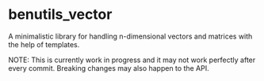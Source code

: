 # benutils_vector
A minimalistic library for handling n-dimensional vectors and matrices with the help of templates.

NOTE: This is currently work in progress and it may not work perfectly after every commit. Breaking changes may also happen to the API.
